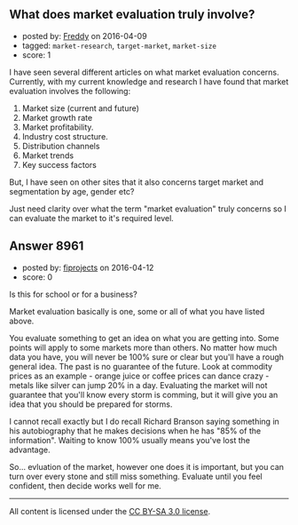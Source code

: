 ## What does market evaluation truly involve?

- posted by: [Freddy](https://stackexchange.com/users/5442051/freddy) on 2016-04-09
- tagged: `market-research`, `target-market`, `market-size`
- score: 1

I have seen several different articles on what market evaluation concerns. Currently, with my current knowledge and research I have found that market evaluation involves the following:

1. Market size (current and future)
2. Market growth rate
3. Market profitability.
4. Industry cost structure.
5. Distribution channels
6. Market trends
7. Key success factors

But, I have seen on other sites that it also concerns target market and segmentation by age, gender etc? 

Just need clarity over what the term "market evaluation" truly concerns so I can evaluate the market to it's required level.


## Answer 8961

- posted by: [fiprojects](https://stackexchange.com/users/5370155/fiprojects) on 2016-04-12
- score: 0

Is this for school or for a business?

Market evaluation basically is one, some or all of what you have listed above. 

You evaluate something to get an idea on what you are getting into. Some points will apply to some markets more than others. No matter how much data you have, you will never be 100% sure or clear but you'll have a rough general idea. The past is no guarantee of the future. Look at commodity prices as an example - orange juice or coffee prices can dance crazy - metals like silver can jump 20% in a day. Evaluating the market will not guarantee that you'll know every storm is comming, but it will give you an idea that you should be prepared for storms.

I cannot recall exactly but I do recall Richard Branson saying something in his autobiography that he makes decisions when he has "85% of the information". Waiting to know 100% usually means you've lost the advantage. 

So... evluation of the market, however one does it is important, but you can turn over every stone and still miss something. Evaluate until you feel confident, then decide works well for me.



---

All content is licensed under the [CC BY-SA 3.0 license](https://creativecommons.org/licenses/by-sa/3.0/).
